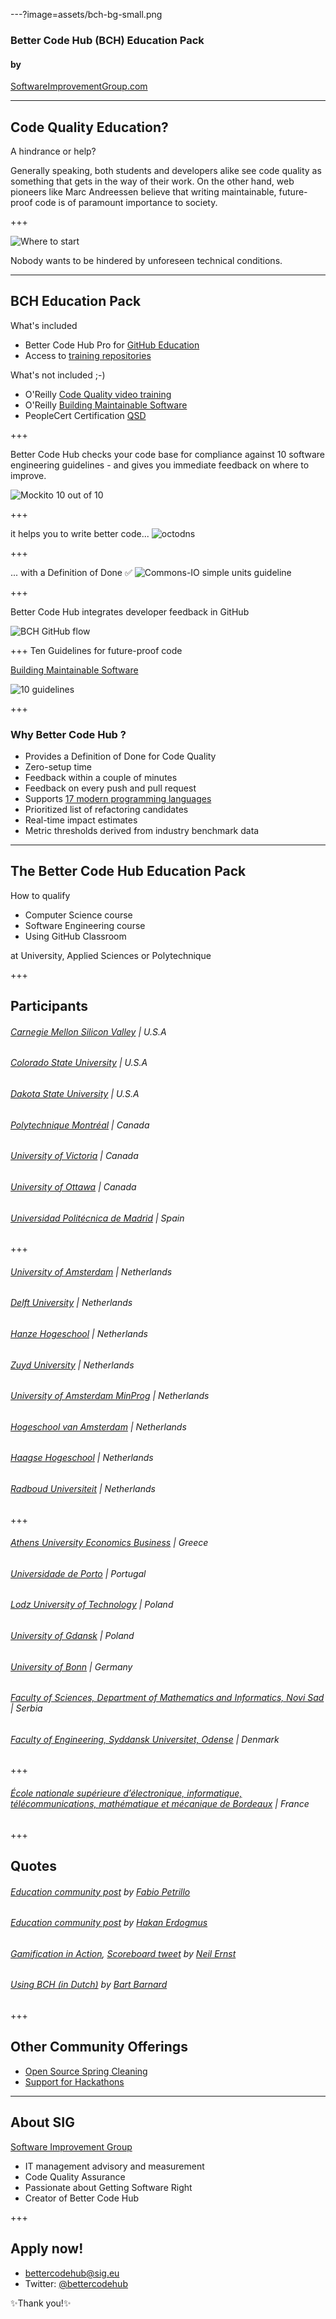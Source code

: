 ---?image=assets/bch-bg-small.png

### Better Code Hub (BCH) Education Pack
#### by
[SoftwareImprovementGroup.com](https://SoftwareImprovementGroup.com)

---

## Code Quality Education?

<span class="primary">A hindrance or help?</span> 

Generally speaking, both students and developers alike see code quality as something that gets in the way of their work. On the other hand, web pioneers like Marc Andreessen believe that writing maintainable, future-proof code is of paramount importance to society.


+++

![Where to start](assets/legacy-code.png)

Nobody wants to be hindered by <span class="primary">unforeseen</span> technical conditions. 


---

## BCH Education Pack 

<span class="primary">What's included</span>

- Better Code Hub Pro for [GitHub Education](https://education.github.com/pack)
- Access to [training repositories](https://github.com/bettercodehubtraining)

<span class="primary">What's not included ;-)</span>

- O'Reilly [Code Quality video training](https://player.oreilly.com/videos/9781491950791)
- O'Reilly [Building Maintainable Software](https://shop.oreilly.com/product/0636920049159.do)
- PeopleCert Certification [QSD](http://comm.peoplecert.org/IBD/QSD)


+++

Better Code Hub checks your code base for <span class="primary">compliance</span> against 10 <span class="primary">software engineering</span> guidelines - and gives you immediate feedback on where to <span class="primary">improve</span>.

![Mockito 10 out of 10](assets/mockito-10-out-of-10.png)


+++

it helps you to <span class="primary">write</span> better code... 
![octodns](assets/octodns.jpg)



+++

... with a Definition of Done ✅
![Commons-IO simple units guideline](assets/commons-io-simple-units-guideline.png)


+++

Better Code Hub integrates <span class="primary">developer feedback</span> in GitHub

![BCH GitHub flow](assets/bch-github-flow.png)


+++
Ten Guidelines for future-proof code

[Building Maintainable Software](https://shop.oreilly.com/product/0636920049159.do)

![10 guidelines](assets/bms-cover.png)

+++

### Why Better Code Hub ?

- Provides a Definition of Done for Code Quality 
- Zero-setup time
- Feedback within a couple of minutes
- Feedback on every push and pull request
- Supports [17 modern programming languages](https://bettercodehub.com/docs/configuration-manual#configuringprogramminglanguages)
- Prioritized list of refactoring candidates
- Real-time impact estimates
- Metric thresholds derived from industry benchmark data

---

## The Better Code Hub Education Pack 

<span class="primary">How to qualify</span> 

- Computer Science course 
- Software Engineering course
- Using GitHub Classroom

at <span class="primary">University, Applied Sciences or Polytechnique</span>

+++

## Participants

###### [Carnegie Mellon Silicon Valley](https://github.com/cmusv-fse) | U.S.A
###### [Colorado State University](https://github.com/csu2017sp314/)  | U.S.A
###### [Dakota State University](https://github.com/dsu-cs/)  | U.S.A
###### [Polytechnique Montréal](https://github.com/poly-log8371) | Canada
###### [University of Victoria](https://github.com/SENG330-17) | Canada
###### [University of Ottawa](https://github.com/AES-Outreach) | Canada
###### [Universidad Politécnica de Madrid](https://github.com/ETSISI-EMS) | Spain

+++

###### [University of Amsterdam](https://github.com/software-engineering-amsterdam) | Netherlands
###### [Delft University](https://github.com/software-engineering-methods) | Netherlands
###### [Hanze Hogeschool](https://github.com/hanzehogeschoolSICT) | Netherlands
###### [Zuyd University](https://github.com/ZuydUniversity) | Netherlands
###### [University of Amsterdam MinProg](https://github.com/minprog) | Netherlands
###### [Hogeschool van Amsterdam](https://github.com/hva-makeitwork) | Netherlands
###### [Haagse Hogeschool](https://github.com/gameoftrades) | Netherlands
###### [Radboud Universiteit](https://github.com/giphouse) | Netherlands

+++

###### [Athens University Economics Business](https://github.com/dmst-sweng) | Greece
###### [Universidade de Porto](https://github.com/bch-feup-ooplab) | Portugal
###### [Lodz University of Technology](https://github.com/lodz-university-of-technology-masi) | Poland
###### [University of Gdansk](https://github.com/TestowanieJAVA2017-2018Gr2) | Poland
###### [University of Bonn](https://github.com/SmartDataAnalytics/) | Germany
###### [Faculty of Sciences, Department of Mathematics and Informatics, Novi Sad](https://github.com/SoftwareQualityLab) | Serbia
###### [Faculty of Engineering, Syddansk Universitet, Odense](https://github.com/sweat-tek) | Denmark

+++

###### [École nationale supérieure d’électronique, informatique, télécommunications, mathématique et mécanique de Bordeaux](https://github.com/EnseirbTelecom) | France


+++
## Quotes

######  [Education community post](https://education.github.community/t/a-proposed-add-on-for-code-quality-in-software-engineering-courses-using-github/9067/5) by [Fabio Petrillo](https://github.com/petrillo)
######  [Education community post](https://education.github.community/t/a-proposed-add-on-for-code-quality-in-software-engineering-courses-using-github/9067/6) by [Hakan Erdogmus](https://github.com/erdogmush)
###### [Gamification in Action](https://raw.githubusercontent.com/BetterCodeHubTraining/Edu-Pack/master/assets/studentcomment.jpg), [Scoreboard tweet](https://twitter.com/neilernst/status/940721095434313728) by [Neil Ernst](https://github.com/neilernst)
###### [Using BCH (in Dutch)](https://www.bartbarnard.nl/blog/?p=811) by [Bart Barnard](https://github.com/bart314) 


+++


## Other Community Offerings

- [Open Source Spring Cleaning](https://opensourcespringcleaning.github.io/)
- [Support for Hackathons](https://dev.to/jstvssr/how-a-hackathon-appreciates-quality-code)

---
## About SIG
[<span class="primary">Software Improvement Group</span>](https://sig.eu) 

- IT management advisory and measurement
- Code Quality Assurance
- Passionate about Getting Software Right
- Creator of Better Code Hub

+++

## Apply now!

- <bettercodehub@sig.eu>
- Twitter: [@bettercodehub](https://twitter.com/bettercodehub)

✨<span class="primary">Thank you!</span>✨



